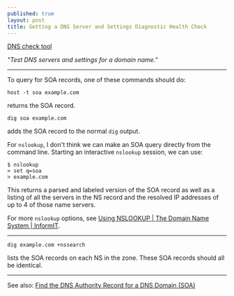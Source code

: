 ```yaml
---
published: true
layout: post
title: Getting a DNS Server and Settings Diagnostic Health Check
---
```



[DNS check tool](http://dnscheck.pingdom.com/)

*"Test DNS servers and settings for a domain name."*

---

To query for SOA records, one of these commands should do:

```
host -t soa example.com
```

returns the SOA record.

```
dig soa example.com
```

adds the SOA record to the normal `dig` output.

For `nslookup`, I don't think we can make an SOA query directly from the command line. Starting an interactive `nslookup` session, we can use:

```
$ nslookup
> set q=soa
> example.com
```

This returns a parsed and labeled version of the SOA record as well as a listing of all the servers in the NS record and the resolved IP addresses of up to 4 of those name servers.

For more `nslookup` options, see [Using NSLOOKUP | The Domain Name System | InformIT](http://www.informit.com/articles/article.aspx?p=130901&seqNum=8).

---

```
dig example.com +nssearch
```

lists the SOA records on each NS in the zone. These SOA records should all be identical.

---

See also: [Find the DNS Authority Record for a DNS Domain (SOA)](http://www.cyberciti.biz/faq/find-dns-domain-start-of-authority-record/)

